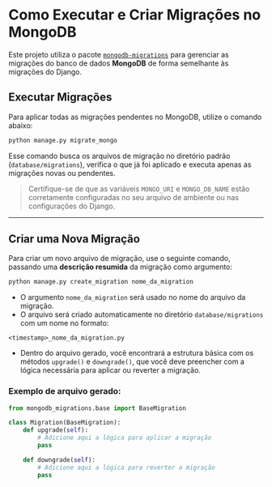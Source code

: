 

# Como Executar e Criar Migrações no MongoDB

Este projeto utiliza o pacote [`mongodb-migrations`](https://pypi.org/project/mongodb-migrations/) para gerenciar as migrações do banco de dados **MongoDB** de forma semelhante às migrações do Django.

## Executar Migrações

Para aplicar todas as migrações pendentes no MongoDB, utilize o comando abaixo:

```bash
python manage.py migrate_mongo
```

Esse comando busca os arquivos de migração no diretório padrão (`database/migrations`), verifica o que já foi aplicado e executa apenas as migrações novas ou pendentes.

> Certifique-se de que as variáveis `MONGO_URI` e `MONGO_DB_NAME` estão corretamente configuradas no seu arquivo de ambiente ou nas configurações do Django.

---

## Criar uma Nova Migração

Para criar um novo arquivo de migração, use o seguinte comando, passando uma **descrição resumida** da migração como argumento:

```bash
python manage.py create_migration nome_da_migration
```

* O argumento `nome_da_migration` será usado no nome do arquivo da migração.
* O arquivo será criado automaticamente no diretório `database/migrations` com um nome no formato:

```
<timestamp>_nome_da_migration.py
```

* Dentro do arquivo gerado, você encontrará a estrutura básica com os métodos `upgrade()` e `downgrade()`, que você deve preencher com a lógica necessária para aplicar ou reverter a migração.

### Exemplo de arquivo gerado:

```python
from mongodb_migrations.base import BaseMigration

class Migration(BaseMigration):
    def upgrade(self):
        # Adicione aqui a lógica para aplicar a migração
        pass

    def downgrade(self):
        # Adicione aqui a lógica para reverter a migração
        pass
```

